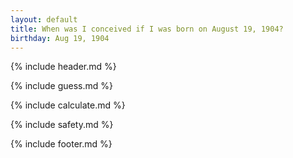 ```yaml
---
layout: default
title: When was I conceived if I was born on August 19, 1904?
birthday: Aug 19, 1904
---
```


{% include header.md %}

{% include guess.md %}

{% include calculate.md %}

{% include safety.md %}

{% include footer.md %}



